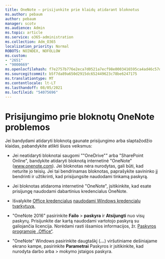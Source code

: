 ```yaml
---
title: OneNote – prisijunkite prie klaidų atidarant bloknotus
ms.author: pebaum
author: pebaum
manager: scotv
ms.audience: Admin
ms.topic: article
ms.service: o365-administration
ms.collection: Adm_O365
localization_priority: Normal
ROBOTS: NOINDEX, NOFOLLOW
ms.custom:
- "2651"
- "9000669"
ms.openlocfilehash: f7e2757b776e2eca7d0521a7ecf98e0003416595ca4ad46c57d70974acba98ad
ms.sourcegitcommit: b5f7da89a650d2915dc652449623c78be6247175
ms.translationtype: MT
ms.contentlocale: lt-LT
ms.lasthandoff: 08/05/2021
ms.locfileid: "54075696"
---
```

# <a name="issues-signing-in-to-onenote-notebooks"></a>Prisijungimo prie bloknotų OneNote problemos

Jei bandydami atidaryti bloknotą gaunate prisijungimo arba slaptažodžio klaidas, pabandykite atlikti šiuos veiksmus:

- Jei neatidaryti bloknotai saugomi ""OneDrive"" arba "SharePoint Online", bandykite atidaryti bloknotą internetinė "OneNote" (www.onenote.com). Jei bloknotas nėra nurodytas, gali būti, kad neturite jo teisių. Jei tai bendrinamas bloknotas, paprašykite savininko jį bendrinti ir užtikrinti, kad prisijungsite naudodami tinkamą paskyrą.

- Jei bloknotas atidaroma internetinė "OneNote", įsitikinkite, kad esate prisijungę naudodami dabartinius kredencialus OneNote. 

- Išvalykite [Office kredencialus](https://docs.microsoft.com/office/troubleshoot/error-messages/another-account-already-signed-in#step-3-clear-cached-credentials-on-the-computer) [naudodami Windows kredencialų tvarkytuvą.](https://support.microsoft.com/help/4026814/windows-accessing-credential-manager)

- "OneNote 2016" pasirinkite **Failo**  >  **paskyra** ir **Atsijungti** nuo visų paskyrų. Prisijunkite dar kartą naudodami vartotojo paskyrą su galiojančia licencija. Norėdami rasti išsamios informacijos, žr. [Paskyros programoje „Office“](https://support.office.com/article/accounts-in-office-628ea040-f265-49de-b986-be09c3ebf8a9).

- "OneNote" Windows pasirinkite daugtaškį (**...**) viršutiniame dešiniajame ekrano kampe, pasirinkite **Parametrai** Paskyros ir įsitikinkite, kad nurodyta darbo arba  >  mokymo įstaigos paskyra.